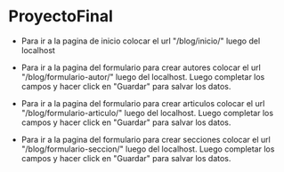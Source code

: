 # ProyectoFinal

* Para ir a la pagina de inicio colocar el url "/blog/inicio/" luego del localhost

* Para ir a la pagina del formulario para crear autores colocar el url "/blog/formulario-autor/" luego del localhost. Luego completar los campos y hacer click en "Guardar" para salvar los datos.

* Para ir a la pagina del formulario para crear articulos colocar el url "/blog/formulario-articulo/" luego del localhost. Luego completar los campos y hacer click en "Guardar" para salvar los datos.

* Para ir a la pagina del formulario para crear secciones colocar el url "/blog/formulario-seccion/" luego del localhost. Luego completar los campos y hacer click en "Guardar" para salvar los datos.